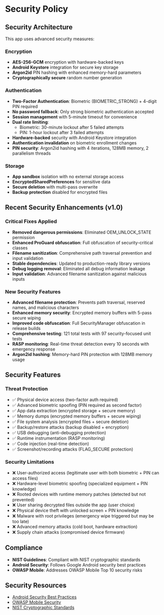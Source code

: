 # Security Policy

## Security Architecture

This app uses advanced security measures:

### Encryption
- **AES-256-GCM** encryption with hardware-backed keys
- **Android Keystore** integration for secure key storage
- **Argon2id** PIN hashing with enhanced memory-hard parameters
- **Cryptographically secure** random number generation

### Authentication
- **Two-Factor Authentication**: Biometric (BIOMETRIC_STRONG) + 4-digit PIN required
- **No password fallback**: Only strong biometric authentication accepted
- **Session management** with 5-minute timeout for convenience
- **Dual rate limiting**: 
  - Biometric: 30-minute lockout after 5 failed attempts
  - PIN: 1-hour lockout after 3 failed attempts
- **Hardware-backed** security with Android Keystore integration
- **Authentication invalidation** on biometric enrollment changes
- **PIN security**: Argon2id hashing with 4 iterations, 128MB memory, 2 parallelism threads

### Storage
- **App sandbox** isolation with no external storage access
- **EncryptedSharedPreferences** for sensitive data
- **Secure deletion** with multi-pass overwrite
- **Backup protection** disabled for encrypted files

## Recent Security Enhancements (v1.0)

### Critical Fixes Applied
- **Removed dangerous permissions**: Eliminated OEM_UNLOCK_STATE permission 
- **Enhanced ProGuard obfuscation**: Full obfuscation of security-critical classes
- **Filename sanitization**: Comprehensive path traversal prevention and input validation
- **Stable dependencies**: Updated to production-ready library versions
- **Debug logging removal**: Eliminated all debug information leakage
- **Input validation**: Advanced filename sanitization against malicious inputs

### New Security Features
- **Advanced filename protection**: Prevents path traversal, reserved names, and malicious characters
- **Enhanced memory security**: Encrypted memory buffers with 5-pass secure wiping
- **Improved code obfuscation**: Full SecurityManager obfuscation in release builds
- **Comprehensive testing**: 121 total tests with 97 security-focused unit tests
- **RASP monitoring**: Real-time threat detection every 10 seconds with emergency response
- **Argon2id hashing**: Memory-hard PIN protection with 128MB memory usage

## Security Features

### Threat Protection
- ✅ Physical device access (two-factor auth required)
- ✅ Advanced biometric spoofing (PIN required as second factor)
- ✅ App data extraction (encrypted storage + secure memory)
- ✅ Memory dumps (encrypted memory buffers + secure wiping)
- ✅ File system analysis (encrypted files + secure deletion)
- ✅ Backup/restore attacks (backup disabled + encryption)
- ✅ USB debugging (anti-debugging protection)
- ✅ Runtime instrumentation (RASP monitoring)
- ✅ Code injection (real-time detection)
- ✅ Screenshot/recording attacks (FLAG_SECURE protection)

### Security Limitations
- ❌ User-authorized access (legitimate user with both biometric + PIN can access files)
- ❌ Hardware-level biometric spoofing (specialized equipment + PIN knowledge)
- ❌ Rooted devices with runtime memory patches (detected but not prevented)
- ❌ User sharing decrypted files outside the app (user choice)
- ❌ Physical device theft with unlocked screen + PIN knowledge
- ❌ Malware with root privileges (emergency wipe triggered but may be too late)
- ❌ Advanced memory attacks (cold boot, hardware extraction)
- ❌ Supply chain attacks (compromised device firmware)

## Compliance

- **NIST Guidelines**: Compliant with NIST cryptographic standards
- **Android Security**: Follows Google Android security best practices
- **OWASP Mobile**: Addresses OWASP Mobile Top 10 security risks


## Security Resources

- [Android Security Best Practices](https://developer.android.com/topic/security/best-practices)
- [OWASP Mobile Security](https://owasp.org/www-project-mobile-security/)
- [NIST Cryptographic Standards](https://csrc.nist.gov/publications/detail/sp/800-38d/final) 